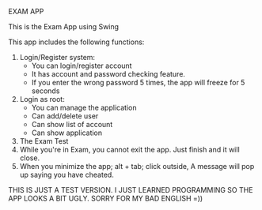 EXAM APP

This is the Exam App using Swing

This app includes the following functions:
1. Login/Register system:
   - You can login/register account
   - It has account and password checking feature.
   - If you enter the wrong password 5 times, the app will freeze for 5 seconds
2. Login as root:
   - You can manage the application
   - Can add/delete user
   - Can show list of account
   - Can show application
3. The Exam Test
4. While you're in Exam, you cannot exit the app. Just finish and it will close.
5. When you minimize the app; alt + tab; click outside, A message will pop up saying you have cheated.

THIS IS JUST A TEST VERSION. I JUST LEARNED PROGRAMMING SO THE APP LOOKS A BIT UGLY. SORRY FOR MY BAD ENGLISH =))
